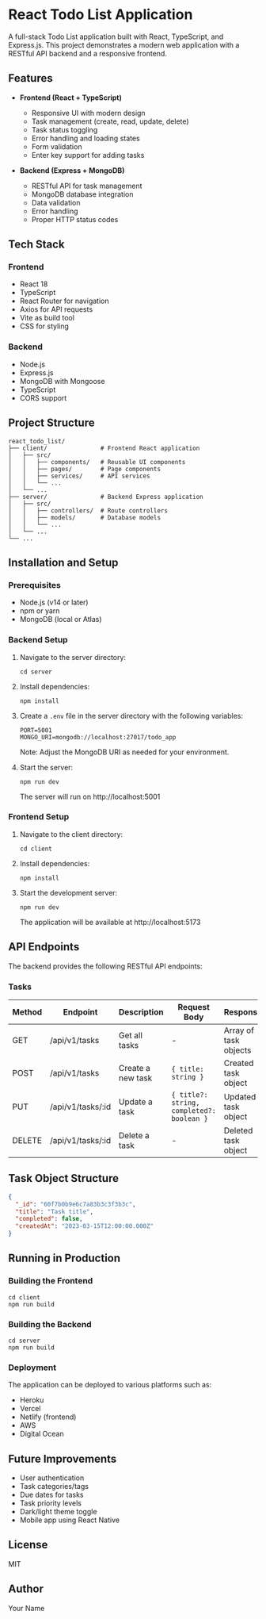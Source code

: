 # React Todo List Application

A full-stack Todo List application built with React, TypeScript, and Express.js. This project demonstrates a modern web application with a RESTful API backend and a responsive frontend.

## Features

- **Frontend (React + TypeScript)**
  - Responsive UI with modern design
  - Task management (create, read, update, delete)
  - Task status toggling
  - Error handling and loading states
  - Form validation
  - Enter key support for adding tasks

- **Backend (Express + MongoDB)**
  - RESTful API for task management
  - MongoDB database integration
  - Data validation
  - Error handling
  - Proper HTTP status codes

## Tech Stack

### Frontend
- React 18
- TypeScript
- React Router for navigation
- Axios for API requests
- Vite as build tool
- CSS for styling

### Backend
- Node.js
- Express.js
- MongoDB with Mongoose
- TypeScript
- CORS support

## Project Structure

```
react_todo_list/
├── client/               # Frontend React application
│   ├── src/
│   │   ├── components/   # Reusable UI components
│   │   ├── pages/        # Page components
│   │   ├── services/     # API services
│   │   └── ...
│   └── ...
├── server/               # Backend Express application
│   ├── src/
│   │   ├── controllers/  # Route controllers
│   │   ├── models/       # Database models
│   │   └── ...
│   └── ...
└── ...
```

## Installation and Setup

### Prerequisites
- Node.js (v14 or later)
- npm or yarn
- MongoDB (local or Atlas)

### Backend Setup
1. Navigate to the server directory:
   ```
   cd server
   ```

2. Install dependencies:
   ```
   npm install
   ```

3. Create a `.env` file in the server directory with the following variables:
   ```
   PORT=5001
   MONGO_URI=mongodb://localhost:27017/todo_app
   ```
   Note: Adjust the MongoDB URI as needed for your environment.

4. Start the server:
   ```
   npm run dev
   ```
   The server will run on http://localhost:5001

### Frontend Setup
1. Navigate to the client directory:
   ```
   cd client
   ```

2. Install dependencies:
   ```
   npm install
   ```

3. Start the development server:
   ```
   npm run dev
   ```
   The application will be available at http://localhost:5173

## API Endpoints

The backend provides the following RESTful API endpoints:

### Tasks

| Method | Endpoint         | Description           | Request Body                  | Response                  |
|--------|------------------|-----------------------|------------------------------|---------------------------|
| GET    | /api/v1/tasks    | Get all tasks         | -                            | Array of task objects     |
| POST   | /api/v1/tasks    | Create a new task     | `{ title: string }`          | Created task object       |
| PUT    | /api/v1/tasks/:id | Update a task         | `{ title?: string, completed?: boolean }` | Updated task object |
| DELETE | /api/v1/tasks/:id | Delete a task         | -                            | Deleted task object       |

## Task Object Structure

```json
{
  "_id": "60f7b0b9e6c7a83b3c3f3b3c",
  "title": "Task title",
  "completed": false,
  "createdAt": "2023-03-15T12:00:00.000Z"
}
```

## Running in Production

### Building the Frontend
```
cd client
npm run build
```

### Building the Backend
```
cd server
npm run build
```

### Deployment
The application can be deployed to various platforms such as:
- Heroku
- Vercel
- Netlify (frontend)
- AWS
- Digital Ocean

## Future Improvements

- User authentication
- Task categories/tags
- Due dates for tasks
- Task priority levels
- Dark/light theme toggle
- Mobile app using React Native

## License

MIT

## Author

Your Name
